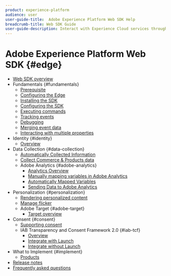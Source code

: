 ```yaml
---
product: experience-platform
audience: user
user-guide-title:  Adobe Experience Platform Web SDK Help
breadcrumb-title: Web SDK Guide
user-guide-description: Interact with Experience Cloud services through the Edge Network.
---
```


# Adobe Experience Platform Web SDK {#edge}

* [Web SDK overview](home.md)
* Fundamentals {#fundamentals}
  * [Prerequisite](fundamentals/prerequisite.md)
  * [Configuring the Edge](fundamentals/edge-configuration.md)
  * [Installing the SDK](fundamentals/installing-the-sdk.md)
  * [Configuring the SDK](fundamentals/configuring-the-sdk.md)
  * [Executing commands](fundamentals/executing-commands.md)
  * [Tracking events](fundamentals/tracking-events.md)
  * [Debugging](fundamentals/debugging.md)
  * [Merging event data](fundamentals/merging-event-data.md)
  * [Interacting with multiple properties](fundamentals/interacting-with-multiple-properties.md)
* Identity {#identity}
  * [Overview](identity/overview.md)
* Data Collection {#data-collection}
  * [Automatically Collected Information](data-collection/automatic-information.md)
  * [Collect Commerce & Products data](data-collection/collect-commerce-data.md)
  * Adobe Analytics {#adobe-analytics}
    * [Analytics Overview](data-collection/adobe-analytics/analytics-overview.md)
    * [Manually mapping variables in Adobe Analytics](data-collection/adobe-analytics/manually-mapping-variables.md)
    * [Automatically Mapped Variables](data-collection/adobe-analytics/automatically-mapped-vars.md)
    * [Sending Data to Adobe Analytics](data-collection/adobe-analytics/link-tracking.md)
* Personalization {#personalization}
  * [Rendering personalized content](personalization/rendering-personalization-content.md)
  * [Manage flicker](personalization/manage-flicker.md)
  * Adobe Target {#adobe-target}
    * [Target overview](personalization/adobe-target/target-overview.md)
* Consent {#consent}
  * [Supporting consent](consent/supporting-consent.md)
  * IAB Transparency and Consent Framework 2.0 {#iab-tcf}
    * [Overview](consent/iab-tcf/overview.md)
    * [Integrate with Launch](consent/iab-tcf/with-launch.md)
    * [Integrate without Launch](consent/iab-tcf/without-launch.md)
* What to Implement {#implement}
  * [Products](what-to-implement/commerce.md)
* [Release notes](release-notes.md)
* [Frequently asked questions](web-sdk-faq.md)
